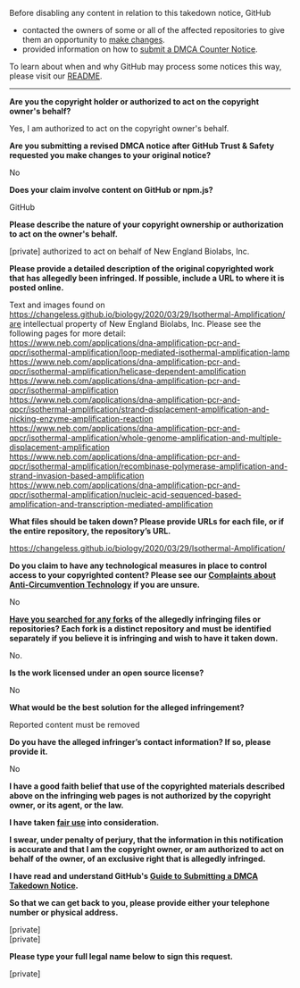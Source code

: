 Before disabling any content in relation to this takedown notice, GitHub
- contacted the owners of some or all of the affected repositories to give them an opportunity to [make changes](https://docs.github.com/en/github/site-policy/dmca-takedown-policy#a-how-does-this-actually-work).
- provided information on how to [submit a DMCA Counter Notice](https://docs.github.com/en/articles/guide-to-submitting-a-dmca-counter-notice).

To learn about when and why GitHub may process some notices this way, please visit our [README](https://github.com/github/dmca/blob/master/README.md#anatomy-of-a-takedown-notice).

---

**Are you the copyright holder or authorized to act on the copyright owner's behalf?**

Yes, I am authorized to act on the copyright owner's behalf.

**Are you submitting a revised DMCA notice after GitHub Trust & Safety requested you make changes to your original notice?**

No

**Does your claim involve content on GitHub or npm.js?**

GitHub

**Please describe the nature of your copyright ownership or authorization to act on the owner's behalf.**

[private] authorized to act on behalf of New England Biolabs, Inc.

**Please provide a detailed description of the original copyrighted work that has allegedly been infringed. If possible, include a URL to where it is posted online.**

Text and images found on [https://changeless.github.io/biology/2020/03/29/Isothermal-Amplification/ are](https://changeless.github.io/biology/2020/03/29/Isothermal-Amplification/are) intellectual property of New England Biolabs, Inc. Please see the following pages for more detail:  
https://www.neb.com/applications/dna-amplification-pcr-and-qpcr/isothermal-amplification/loop-mediated-isothermal-amplification-lamp  
https://www.neb.com/applications/dna-amplification-pcr-and-qpcr/isothermal-amplification/helicase-dependent-amplification  
https://www.neb.com/applications/dna-amplification-pcr-and-qpcr/isothermal-amplification  
https://www.neb.com/applications/dna-amplification-pcr-and-qpcr/isothermal-amplification/strand-displacement-amplification-and-nicking-enzyme-amplification-reaction  
https://www.neb.com/applications/dna-amplification-pcr-and-qpcr/isothermal-amplification/whole-genome-amplification-and-multiple-displacement-amplification  
https://www.neb.com/applications/dna-amplification-pcr-and-qpcr/isothermal-amplification/recombinase-polymerase-amplification-and-strand-invasion-based-amplification  
https://www.neb.com/applications/dna-amplification-pcr-and-qpcr/isothermal-amplification/nucleic-acid-sequenced-based-amplification-and-transcription-mediated-amplification  

**What files should be taken down? Please provide URLs for each file, or if the entire repository, the repository’s URL.**

https://changeless.github.io/biology/2020/03/29/Isothermal-Amplification/

**Do you claim to have any technological measures in place to control access to your copyrighted content? Please see our <a href="https://docs.github.com/articles/guide-to-submitting-a-dmca-takedown-notice#complaints-about-anti-circumvention-technology">Complaints about Anti-Circumvention Technology</a> if you are unsure.**

No

**<a href="https://docs.github.com/articles/dmca-takedown-policy#b-what-about-forks-or-whats-a-fork">Have you searched for any forks</a> of the allegedly infringing files or repositories? Each fork is a distinct repository and must be identified separately if you believe it is infringing and wish to have it taken down.**

No.

**Is the work licensed under an open source license?**

No

**What would be the best solution for the alleged infringement?**

Reported content must be removed

**Do you have the alleged infringer’s contact information? If so, please provide it.**

No

**I have a good faith belief that use of the copyrighted materials described above on the infringing web pages is not authorized by the copyright owner, or its agent, or the law.**

**I have taken <a href="https://www.lumendatabase.org/topics/22">fair use</a> into consideration.**

**I swear, under penalty of perjury, that the information in this notification is accurate and that I am the copyright owner, or am authorized to act on behalf of the owner, of an exclusive right that is allegedly infringed.**

**I have read and understand GitHub's <a href="https://docs.github.com/articles/guide-to-submitting-a-dmca-takedown-notice/">Guide to Submitting a DMCA Takedown Notice</a>.**

**So that we can get back to you, please provide either your telephone number or physical address.**

[private]  
[private]

**Please type your full legal name below to sign this request.**

[private]
